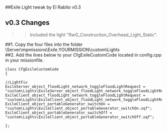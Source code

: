 ##Exile Light tweak by El Rabito v0.3

## v0.3 Changes
>> Included the light "RwG_Construction_Overhead_Light_Static".


##1. Copy the four files into the folder \Server\mpmissions\Exile.YOURMISSION\custom\Lights\
##2. Add the lines below to your CfgExileCustomCode located in config.cpp in your missionfile. 


	class CfgExileCustomCode 
	{
	
	//LightFix
	ExileServer_object_floodLight_network_toggleFloodLightRequest = "custom\Lights\ExileServer_object_floodLight_network_toggleFloodLightRequest.sqf";
	ExileClient_object_floodLight_network_toggleFloodLightRequest = "custom\Lights\ExileClient_object_floodLight_network_toggleFloodLightRequest.sqf";
	ExileClient_object_portableGenerator_switchOn = "custom\Lights\ExileClient_object_portableGenerator_switchOn.sqf";
	ExileClient_object_portableGenerator_switchOff = "custom\Lights\ExileClient_object_portableGenerator_switchOff.sqf";
	
	};
	
